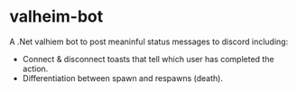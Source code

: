 # valheim-bot
A .Net valhiem bot to post meaninful status messages to discord including: 
<br> 
<ul>
  <li> Connect & disconnect toasts that tell which user has completed the action.
  <li> Differentiation between spawn and respawns (death).
</ul>

